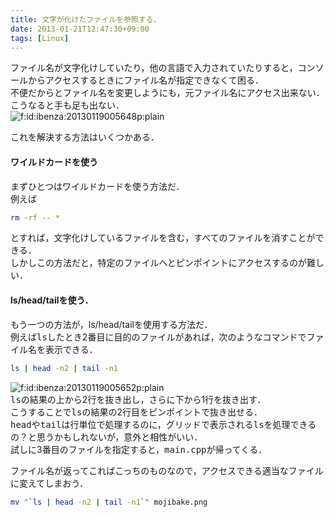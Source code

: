 ```yaml
---
title: 文字が化けたファイルを参照する．
date: 2013-01-21T12:47:30+09:00
tags: [Linux]
---
```


ファイル名が文字化けしていたり，他の言語で入力されていたりすると，コンソールからアクセスするときにファイル名が指定できなくて困る．  
不便だからとファイル名を変更しようにも，元ファイル名にアクセス出来ない．  
こうなると手も足も出ない．  
<span itemscope itemtype="http://schema.org/Photograph"><img src="/2013/01/21/20130119005648.png" alt="f:id:ibenza:20130119005648p:plain" title="f:id:ibenza:20130119005648p:plain" class="hatena-fotolife" itemprop="image"></span>

これを解決する方法はいくつかある．

#### ワイルドカードを使う

まずひとつはワイルドカードを使う方法だ．  
例えば

```sh
rm -rf -- *
```

とすれば，文字化けしているファイルを含む，すべてのファイルを消すことができる．  
しかしこの方法だと，特定のファイルへとピンポイントにアクセスするのが難しい．

#### ls/head/tailを使う．

もう一つの方法が，ls/head/tailを使用する方法だ．  
例えば<span style="font-family:monospace;">ls</span>したとき2番目に目的のファイルがあれば，次のようなコマンドでファイル名を表示できる．

```sh
ls | head -n2 | tail -n1
```

<span itemscope itemtype="http://schema.org/Photograph"><img src="/2013/01/21/20130119005652.png" alt="f:id:ibenza:20130119005652p:plain" title="f:id:ibenza:20130119005652p:plain" class="hatena-fotolife" itemprop="image"></span>  
<span style="font-family:monospace;">ls</span>の結果の上から2行を抜き出し，さらに下から1行を抜き出す．  
こうすることで<span style="font-family:monospace;">ls</span>の結果の2行目をピンポイントで抜き出せる．  
<span style="font-family:monospace;">head</span>や<span style="font-family:monospace;">tail</span>は行単位で処理するのに，グリッドで表示される<span style="font-family:monospace;">ls</span>を処理できるの？と思うかもしれないが，意外と相性がいい．  
試しに3番目のファイルを指定すると，<span style="font-family:monospace;">main.cpp</span>が帰ってくる．

ファイル名が返ってこればこっちのものなので，アクセスできる適当なファイルに変えてしまおう．

```sh
mv "`ls | head -n2 | tail -n1`" mojibake.png
```

